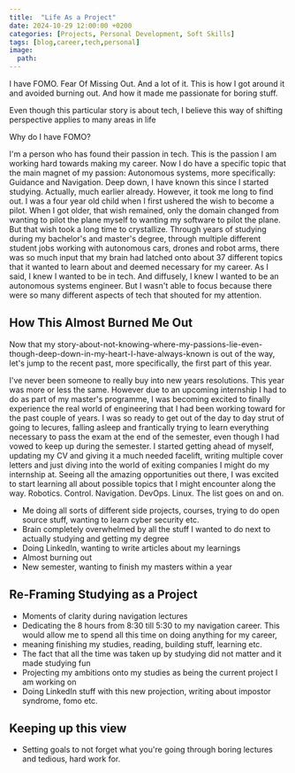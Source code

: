```yaml
---
title:  "Life As a Project"
date: 2024-10-29 12:00:00 +0200
categories: [Projects, Personal Development, Soft Skills]
tags: [blog,career,tech,personal]
image:
  path: 
---
```


I have FOMO. Fear Of Missing Out. And a lot of it. This is how I got around it and avoided burning out. And how it made me passionate for boring stuff.

Even though this particular story is about tech, I believe this way of shifting perspective applies to many areas in life

Why do I have FOMO?

I'm a person who has found their passion in tech. This is the passion I am working hard towards making my career. 
Now I do have a specific topic that the main magnet of my passion: Autonomous systems, more specifically: Guidance and Navigation. Deep down, I have known this
since I started studying. Actually, much earlier already. However, it took me long to find out. I was a four year old child when I first ushered the wish to become a pilot. 
When I got older, that wish remained, only the domain changed from wanting to pilot the plane myself to wanting my software to pilot the plane. But that wish
took a long time to crystallize. Through years of studying during my bachelor's and master's degree, through multiple different student jobs working with autonomous
cars, drones and robot arms, there was so much input that my brain had latched onto about 37 different topics that it wanted to learn about and deemed necessary 
for my career. As I said, I knew I wanted to be in tech. And diffusely, I knew I wanted to be an autonomous systems engineer. But I wasn't able to focus because 
there were so many different aspects of tech that shouted for my attention. 

## How This Almost Burned Me Out

Now that my story-about-not-knowing-where-my-passions-lie-even-though-deep-down-in-my-heart-I-have-always-known is out of the way, let's jump to the recent past, more 
specifically, the first part of this year. 

I've never been someone to really buy into new years resolutions. This year was more or less the same. However due to an upcoming internship I had to do as 
part of my master's programme, I was becoming excited to finally experience the real world of engineering that I had been working toward for the past couple
of years. I was so ready to get out of the day to day strut of going to lecures, falling asleep and frantically trying to learn everything necessary to pass 
the exam at the end of the semester, even though I had vowed to keep up during the semester. I started getting ahead of myself, updating my CV and giving it a much
needed facelift, writing multiple cover letters and just diving into the world of exiting companies I might do my internship at. Seeing all the amazing opportunities
out there, I was excited to start learning all about possible topics that I might encounter along the way. Robotics. Control. Navigation. DevOps. Linux. The list goes on and on.


+ Me doing all sorts of different side projects, courses, trying to do open source stuff, wanting to learn cyber security etc. 
+ Brain completely overwhelmed by all the stuff I wanted to do next to actually studying and getting my degree
+ Doing LinkedIn, wanting to write articles about my learnings
+ Almost burning out
+ New semester, wanting to finish my masters within a year

## Re-Framing Studying as a Project

+ Moments of clarity during navigation lectures
+ Dedicating the 8 hours from 8:30 till 5:30 to my navigation career. This would allow me to spend all this time on doing anything for my career, 
+ meaning finishing my studies, reading, building stuff, learning etc.
+ The fact that all the time was taken up by studying did not matter and it made studying fun
+ Projecting my ambitions onto my studies as being the current project I am working on
+ Doing LinkedIn stuff with this new projection, writing about impostor syndrome, fomo etc. 

## Keeping up this view
+ Setting goals to not forget what you're going through boring lectures and tedious, hard work for.